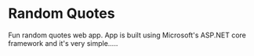 # Random Quotes
Fun random quotes web app.  App is built using Microsoft's ASP.NET core framework and it's very simple.....
